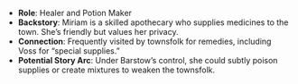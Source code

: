- **Role**: Healer and Potion Maker
- **Backstory**: Miriam is a skilled apothecary who supplies medicines to the town. She’s friendly but values her privacy.
- **Connection**: Frequently visited by townsfolk for remedies, including Voss for “special supplies.”
- **Potential Story Arc**: Under Barstow’s control, she could subtly poison supplies or create mixtures to weaken the townsfolk.